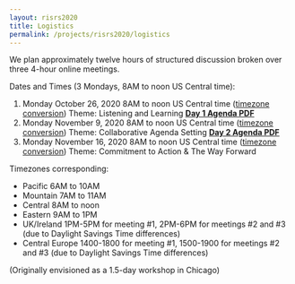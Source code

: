 ```yaml
---
layout: risrs2020
title: Logistics
permalink: /projects/risrs2020/logistics
---
```


We plan approximately twelve hours of structured discussion broken over three 4-hour online meetings. 

Dates and Times (3 Mondays, 8AM to noon US Central time): 
1. Monday October 26, 2020 8AM to noon US Central time ([timezone conversion](https://www.timeanddate.com/worldclock/fixedtime.html?msg=RISRS2020+Meeting+%231&iso=20201026T08&p1=5158&ah=4)) Theme: Listening and Learning **[Day 1 Agenda PDF](https://infoqualitylab.org/images/risrs2020/day1agenda.pdf)**
2. Monday November 9, 2020 8AM to noon US Central time ([timezone conversion](https://www.timeanddate.com/worldclock/fixedtime.html?msg=RISRS2020+Meeting+%232&iso=20201109T08&p1=5158&ah=4)) Theme: Collaborative Agenda Setting **[Day 2 Agenda PDF](https://infoqualitylab.org/images/risrs2020/day2agenda.pdf)**
3. Monday November 16, 2020  8AM to noon US Central time ([timezone conversion](https://www.timeanddate.com/worldclock/fixedtime.html?msg=RISRS2020+Meeting+%233&iso=20201116T08&p1=5158&ah=4)) Theme: Commitment to Action & The Way Forward

Timezones corresponding:
- Pacific 6AM to 10AM
- Mountain 7AM to 11AM
- Central 8AM to noon
- Eastern 9AM to 1PM
- UK/Ireland 1PM-5PM for meeting #1, 2PM-6PM for meetings #2 and #3 (due to Daylight Savings Time differences)
- Central Europe 1400-1800 for meeting #1, 1500-1900 for meetings #2 and #3 (due to Daylight Savings Time differences)

(Originally envisioned as a 1.5-day workshop in Chicago)
